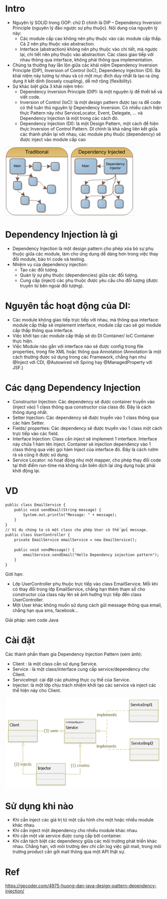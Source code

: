 # Intro
- Nguyên lý SOLID trong OOP: chữ D chính là DIP – Dependency Inversion Principle (nguyên lý đảo ngược sự phụ thuộc). Nội dung của nguyên lý này:
  + Các module cấp cao không nên phụ thuộc vào các module cấp thấp. Cả 2 nên phụ thuộc vào abstraction.
  + Interface (abstraction) không nên phụ thuộc vào chi tiết, mà ngược lại, chi tiết nên phụ thuộc vào abstraction. Các class giao tiếp với nhau thông qua interface, không phải thông qua implementation.
- Chúng ta thường hay lẫn lộn giữa các khái niệm Dependency Inversion Principle (DIP), Inversion of Control (IoC), Dependency Injection (DI). Ba khái niệm này tương tự nhau và có một mục đích duy nhất là tạo ra ứng dụng ít kết dính (loosely coupling), dễ mở rộng (flexibility).
- Sự khác biệt giữa 3 khái niệm trên:
  + Dependency Inversion Principle (DIP): là một nguyên lý để thiết kế và viết code.
  + Inversion of Control (IoC): là một design pattern được tạo ra để code có thể tuân thủ nguyên lý Dependency Inversion. Có nhiều cách hiện thực Pattern này như ServiceLocator, Event, Delegate, … và Dependency Injection là một trong các cách đó.
  + Dependency Injection (DI): là một Design Pattern, một cách để hiện thực Inversion of Control Pattern. DI chính là khả năng liên kết giữa các thành phần lại với nhau, các module phụ thuộc (dependency) sẽ được inject vào module cấp cao

![Dependency injection intro](./Dependency-injection-intro.png)

# Dependency Injection là gì
- Dependency Injection là một design pattern cho phép xóa bỏ sự phụ thuộc giữa các module, làm cho ứng dụng dễ dàng hơn trong việc thay đổi module, bảo trì code và testing.
- Nhiệm vụ của dependency injection:
  + Tạo các đối tượng.
  + Quản lý sự phụ thuộc (dependencies) giữa các đối tượng.
  + Cung cấp (inject) các phụ thuộc được yêu cầu cho đối tượng (được truyền từ bên ngoài đối tượng).

# Nguyên tắc hoạt động của DI:
- Các module không giao tiếp trực tiếp với nhau, mà thông qua interface: module cấp thấp sẽ implement interface, module cấp cao sẽ gọi module cấp thấp thông qua interface.
- Việc khởi tạo các module cấp thấp sẽ do DI Container/ IoC Container thực hiện.
- Việc Module nào gắn với interface nào sẽ được config trong file properties, trong file XML hoặc thông qua Annotation (Annotation là một cách thường được sử dụng trong các Framework, chẳng hạn như @Inject với CDI, @Autowired với Spring hay @ManagedProperty với JSF.)

# Các dạng Dependency Injection
- Constructor Injection: Các dependency sẽ được container truyền vào (inject vào) 1 class thông qua constructor của class đó. Đây là cách thông dụng nhất.
- Setter Injection: Các dependency sẽ được truyền vào 1 class thông qua các hàm Setter.
- Fields/ properties: Các dependency sẽ được truyền vào 1 class một cách trực tiếp vào các field.
- Interface Injection: Class cần inject sẽ implement 1 interface. Interface này chứa 1 hàm tên Inject. Container sẽ injection dependency vào 1 class thông qua việc gọi hàm Inject của interface đó. Đây là cách rườm rà và cũng ít được sử dụng.
- Service Locator: nó hoạt động như một mapper, cho phép thay đổi code tại thời điểm run-time mà không cần biên dịch lại ứng dụng hoặc phải khởi động lại.

# VD
```
public class EmailService {
    public void sendEmail(String message) {
        System.out.println("Message: " + message);
    }
}
// Ví dụ chúng ta có một class cho phép User có thể gửi message.
public class UserController {
    private EmailService emailService = new EmailService();

    public void sendMessage() {
        emailService.sendEmail("Hello Dependency injection pattern");
    }
}
```
Giới hạn:
- Lớp UserController phụ thuộc trực tiếp vào class EmailService. Mỗi khi có thay đổi trong lớp EmailService, chẳng hạn thêm tham số cho constructor của class này lên sẽ ảnh hưởng trực tiếp đến class UserController.
- Một User khác không muốn sử dụng cách gửi message thông qua email, chẳng hạn qua sms, facebook...

Giải pháp: xem code Java

# Cài đặt
Các thành phần tham gia Dependency Injection Pattern (xem ảnh):
- Client : là một class cần sử dụng Service.
- Service : là một class/interface cung cấp service/dependency cho Client.
- ServiceImpl: cài đặt các phương thực cụ thể của Service.
- Injector: là một lớp chịu trách nhiệm khởi tạo các service và inject các thể hiện này cho Client.

![Dependency injection diagram](./design-patterns-dependency-injection-diagram.png)

# Sử dụng khi nào
- Khi cần inject các giá trị từ một cấu hình cho một hoặc nhiều module khác nhau.
- Khi cần inject một dependency cho nhiều module khác nhau.
- Khi cần một vài service được cung cấp bởi container.
- Khi cần tách biệt các dependency giữa các môi trường phát triển khác nhau. Chẳng hạn, với môi trường dev chỉ cần log việc gửi mail, trong môi trường product cần gởi mail thông qua một API thật sự.

# Ref
https://gpcoder.com/4975-huong-dan-java-design-pattern-dependency-injection/
